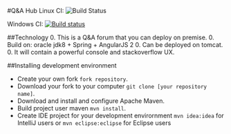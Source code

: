 #Q&amp;A Hub
Linux CI: ![Build Status](https://travis-ci.org/marikth/QnAHub.svg?branch=master)

Windows CI: [![Build status](https://ci.appveyor.com/api/projects/status/ighdmon45xvwrx2i/branch/master?svg=true)](https://ci.appveyor.com/project/marikth/qnahub/branch/master)

##Technology
0. This is a Q&A forum that you can deploy on premise.
0. Build on: oracle jdk8 + Spring + AngularJS 2
0. Can be deployed on tomcat.
0. It will contain a powerful console and stackoverflow UX.


##Installing development environment 
* Create your own fork `fork repository`.
* Download your fork to your computer `git clone [your repository name]`.
* Download and install and configure Apache Maven.
* Build project user maven `mvn install`.
* Create IDE project for your development envirornment `mvn idea:idea` for IntelliJ users or `mvn eclipse:eclipse` for Eclipse users
